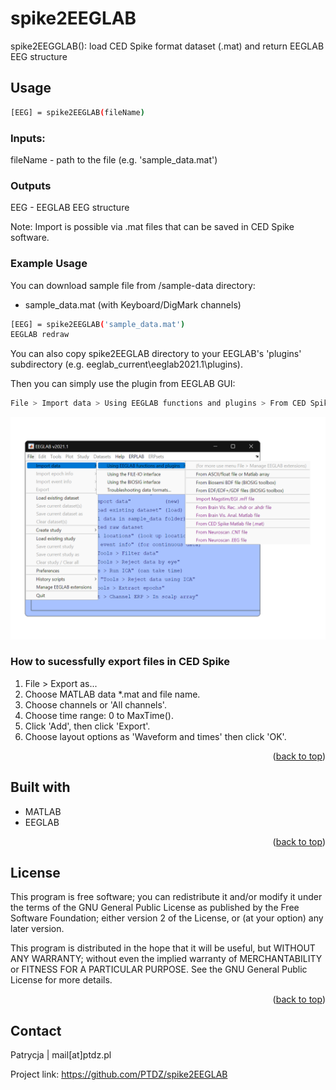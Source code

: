 <div id="top"></div>

# spike2EEGLAB

spike2EEGGLAB(): load CED Spike format dataset (.mat) and return EEGLAB EEG structure

## Usage
```sh
[EEG] = spike2EEGLAB(fileName)
```

### Inputs:
fileName - path to the file (e.g. 'sample_data.mat')

### Outputs
EEG - EEGLAB EEG structure

Note: Import is possible via .mat files that can be saved in CED Spike software.

### Example Usage

You can download sample file from /sample-data directory:
* sample_data.mat (with Keyboard/DigMark channels)

```sh
[EEG] = spike2EEGLAB('sample_data.mat')
EEGLAB redraw
```

You can also copy spike2EEGLAB directory to your EEGLAB's 'plugins' subdirectory (e.g. eeglab_current\eeglab2021.1\plugins).

Then you can simply use the plugin from EEGLAB GUI:
```sh
File > Import data > Using EEGLAB functions and plugins > From CED Spike Matlab file (.mat)
```
![EEGLAB GUI screenshot][EEGLAB-screenshot]
### How to sucessfully export files in CED Spike
1. File > Export as...
2. Choose MATLAB data *.mat and file name.
3. Choose channels or 'All channels'.
4. Choose time range: 0 to MaxTime().
5. Click 'Add', then click 'Export'.
6. Choose layout options as 'Waveform and times' then click 'OK'.

<p align="right">(<a href="#top">back to top</a>)</p>

## Built with
* MATLAB
* EEGLAB

<p align="right">(<a href="#top">back to top</a>)</p>

## License
This program is free software; you can redistribute it and/or modify it under the terms of the GNU General Public License as published by the Free Software Foundation; either version 2 of the License, or (at your option) any later version.

This program is distributed in the hope that it will be useful, but WITHOUT ANY WARRANTY; without even the implied warranty of MERCHANTABILITY or FITNESS FOR A PARTICULAR PURPOSE.  See the GNU General Public License for more details.

<p align="right">(<a href="#top">back to top</a>)</p>

<!-- MARKDOWN LINKS & IMAGES -->
[EEGLAB-screenshot]: images/EEGLABscreen.png

## Contact

Patrycja | mail[at]ptdz.pl

Project link: https://github.com/PTDZ/spike2EEGLAB
